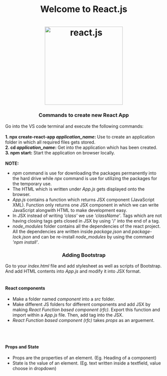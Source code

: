 <h1 align='center'>Welcome to React.js<h1>
 <div align='center'>
<img src="https://www.freecodecamp.org/news/content/images/2021/06/Ekran-Resmi-2019-11-18-18.08.13.png" alt="react.js" width=250px hieght=250px>
  </div>

<h3 align='center'>Commands to create new React App</h3>
Go into the VS code terminal and execute the following commands:<br><br>
<strong>1. npx create-react-app <em>application_name</em>:</strong> Use to create an application folder in which all required files gets stored.
<br>
<strong>2. cd <em>application_name</em>:</strong> Get into the application which has been created.
<br>
<strong>3. npm start:</strong> Start the application on browser locally.
<br>
<br>
<strong>NOTE:</strong>
<ul>
  <li><em>npm</em> command is use for downloading the packages permanently into the hard drive while <em>npx</em> command is use for utilizing the packages for the temporary use.</li>
  <li>The HTML which is written under <em>App.js</em> gets displayed onto the browser.</li>
  <li><em>App.js</em> contains a function which returns JSX component (JavaScript XML). Function only returns one JSX component in which we can write JavaScript alongwith HTML to make development easy.</li>
  <li>In JSX instead of writing <em>'class'</em> we use <em>'className'</em>. Tags which are not having closing tags gets closed in JSX by using '/' into the end of a tag.</li>
  <li><em>node_modules</em> folder contains all the dependencies of the react project. All the dependencies are written inside <em>package.json</em> and <em>package-lock.json</em> and can be re-install <em>node_modules</em> by using the command <em>'npm install'</em>.</li>
</ul>

 <h3 align='center'>Adding Bootstrap</h3>
 Go to your <em>index.html</em> file and add stylesheet as well as scripts of Bootstrap. And add HTML contents into <em>App.js</em> and modify it into JSX format.
 <br><br>

<h4>React components</h4>
<ul>
<li>Make a folder named <em>component</em> into a <em>src</em> folder.</li>
<li>Make different JS folders for different components and add JSX by making <em>React Function based component (rfc)</em>. Export this function and import within a <em>App.js</em> file. Then, add tag into the JSX.</li>
 <li><em>React Function based component (rfc)</em> takes <em>props</em> as an arguement.</li>
</ul>
<br><br>
<h4>Props and State</h4>
<ul>
<li>Props are the properties of an element. (Eg. Heading of a component)</li>
<li>State is the value of an element. (Eg. text written inside a textfield, value choose in dropdown)</li>
</ul>
<br><br>
